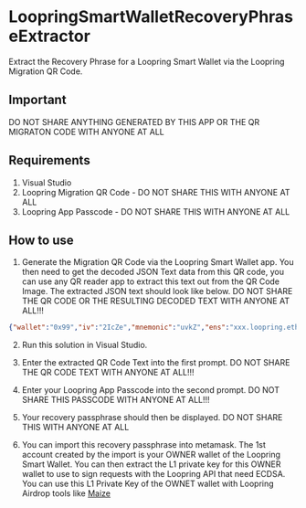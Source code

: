 # LoopringSmartWalletRecoveryPhraseExtractor
Extract the Recovery Phrase for a Loopring Smart Wallet via the Loopring Migration QR Code.

## Important
DO NOT SHARE ANYTHING GENERATED BY THIS APP OR THE QR MIGRATON CODE WITH ANYONE AT ALL

## Requirements
1. Visual Studio
2. Loopring Migration QR Code - DO NOT SHARE THIS WITH ANYONE AT ALL
3. Loopring App Passcode - DO NOT SHARE THIS WITH ANYONE AT ALL

## How to use

1. Generate the Migration QR Code via the Loopring Smart Wallet app. You then need to get the decoded JSON Text data from this QR code, you can use any QR reader app to extract this text out from the QR Code Image. The extracted JSON text should look like below. DO NOT SHARE THE QR CODE OR THE RESULTING DECODED TEXT WITH ANYONE AT ALL!!!

```json
{"wallet":"0x99","iv":"2IcZe","mnemonic":"uvkZ","ens":"xxx.loopring.eth","isCounterFactual":false,"register":"61,","type":"LoopringWalletSmart","setting":3232,"salt":"ikq","network":"ETHEREUM"}
```

2. Run this solution in Visual Studio.

3. Enter the extracted QR Code Text into the first prompt. DO NOT SHARE THE QR CODE TEXT WITH ANYONE AT ALL!!!

4. Enter your Loopring App Passcode into the second prompt. DO NOT SHARE THIS PASSCODE WITH ANYONE AT ALL!!!

5. Your recovery passphrase should then be displayed. DO NOT SHARE THIS WITH ANYONE AT ALL

6. You can import this recovery passphrase into metamask. The 1st account created by the import is your OWNER wallet of the Loopring Smart Wallet. You can then extract the L1 private key for this OWNER wallet to use to sign requests with the Loopring API that need ECDSA. You can use this L1 Private Key of the OWNET wallet with Loopring Airdrop tools like [Maize](https://github.com/cobmin/Maize)

